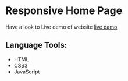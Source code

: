 # Responsive Home Page 
Have a look to Live demo of website [live damo](https://amira-fathalla12.github.io/balls-light/)
## Language Tools:
 - HTML
 - CSS3
 - JavaScript
